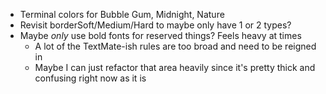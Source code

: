 * Terminal colors for Bubble Gum, Midnight, Nature
* Revisit borderSoft/Medium/Hard to maybe only have 1 or 2 types?
* Maybe _only_ use bold fonts for reserved things? Feels heavy at times
  * A lot of the TextMate-ish rules are too broad and need to be reigned in
  * Maybe I can just refactor that area heavily since it's pretty thick and
    confusing right now as it is
